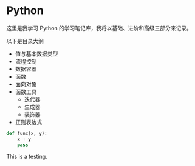# Python

这里是我学习 Python 的学习笔记库，我将以基础、进阶和高级三部分来记录。

以下是目录大纲

- 值与基本数据类型
- 流程控制
- 数据容器
- 函数
- 面向对象
- 函数工具
  - 迭代器
  - 生成器
  - 装饰器
- 正则表达式

```python
def func(x, y):
    x + y
    pass
```

This is a testing.
